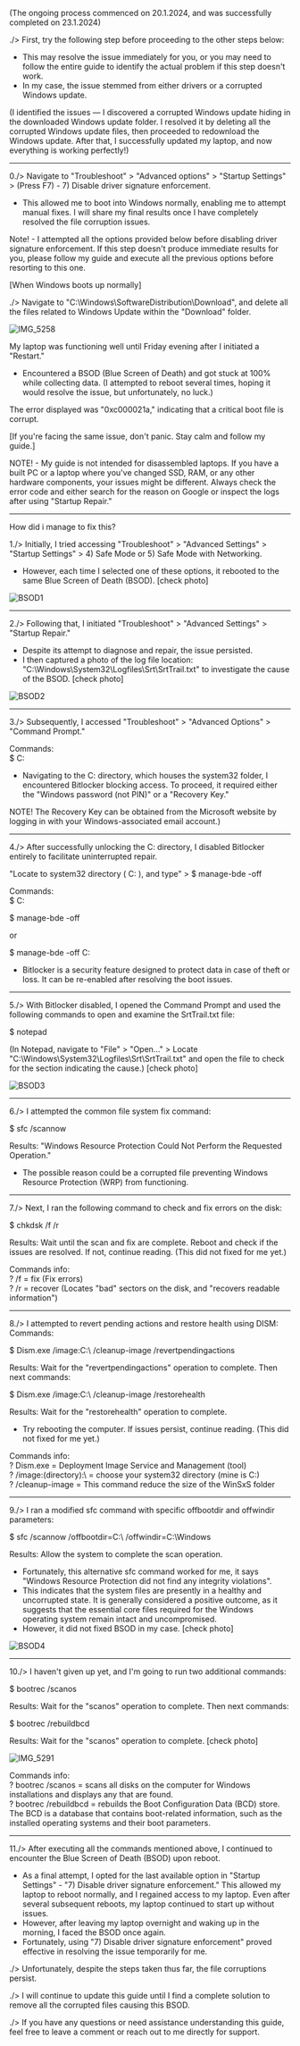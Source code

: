  (The ongoing process commenced on 20.1.2024, and was successfully completed on 23.1.2024)

./> First, try the following step before proceeding to the other steps below:
- This may resolve the issue immediately for you, or you may need to follow the entire guide to identify the actual problem if this step doesn't work.   
- In my case, the issue stemmed from either drivers or a corrupted Windows update. 

(I identified the issues — I discovered a corrupted Windows update hiding in the downloaded Windows update folder. I resolved it by deleting all the corrupted Windows update files, then proceeded to redownload the Windows update. After that, I successfully updated my laptop, and now everything is working perfectly!)

---------------------------------------------------------------------------------------------------------------------------------------------------------

0./> Navigate to "Troubleshoot" > "Advanced options" > "Startup Settings" > (Press F7) - 7) Disable driver signature enforcement.
- This allowed me to boot into Windows normally, enabling me to attempt manual fixes. I will share my final results once I have completely resolved the file corruption issues.

Note! - I attempted all the options provided below before disabling driver signature enforcement. If this step doesn't produce immediate results for you, please follow my guide and execute all the previous options before resorting to this one.

[When Windows boots up normally]

./> Navigate to "C:\Windows\SoftwareDistribution\Download", and delete all the files related to Windows Update within the "Download" folder.


![IMG_5258](https://github.com/iJCLEE/BSOD-Error-0xc000021a-fix-guide-/assets/61095429/15f86720-f3b5-40eb-b058-db12dd0a6d13)

My laptop was functioning well until Friday evening after I initiated a "Restart."
- Encountered a BSOD (Blue Screen of Death) and got stuck at 100% while collecting data.
(I attempted to reboot several times, hoping it would resolve the issue, but unfortunately, no luck.)

The error displayed was "0xc000021a," indicating that a critical boot file is corrupt.

[If you're facing the same issue, don't panic. Stay calm and follow my guide.]


NOTE! - My guide is not intended for disassembled laptops. If you have a built PC or a laptop where you've changed SSD, RAM, or any other hardware components, your issues might be different. Always check the error code and either search for the reason on Google or inspect the logs after using "Startup Repair."

---------------------------------------------------------------------------------------------------------------------------------------------------------

How did i manage to fix this?

1./> Initially, I tried accessing "Troubleshoot" > "Advanced Settings" > "Startup Settings" > 4) Safe Mode or 5) Safe Mode with Networking. 
- However, each time I selected one of these options, it rebooted to the same Blue Screen of Death (BSOD). [check photo]

![BSOD1](https://github.com/iJCLEE/BSOD-Error-0xc000021a-fix-guide-/assets/61095429/b804def4-8fbc-45d7-930f-d4b8026e8683)

---------------------------------------------------------------------------------------------------------------------------------------------------------

2./> Following that, I initiated "Troubleshoot" > "Advanced Settings" > "Startup Repair."
- Despite its attempt to diagnose and repair, the issue persisted.
- I then captured a photo of the log file location: "C:\Windows\System32\Logfiles\Srt\SrtTrail.txt" to investigate the cause of the BSOD. [check photo]

![BSOD2](https://github.com/iJCLEE/BSOD-Error-0xc000021a-fix-guide-/assets/61095429/7c2fdceb-6c46-4e67-991a-75a6fb50dcfd)

---------------------------------------------------------------------------------------------------------------------------------------------------------

3./> Subsequently, I accessed "Troubleshoot" > "Advanced Options" > "Command Prompt."

Commands:   
$ C: 

- Navigating to the C: directory, which houses the system32 folder, I encountered Bitlocker blocking access. 
To proceed, it required either the "Windows password (not PIN)" or a "Recovery Key." 

NOTE! The Recovery Key can be obtained from the Microsoft website by logging in with your Windows-associated email account.)   
 
---------------------------------------------------------------------------------------------------------------------------------------------------------
 
4./> After successfully unlocking the C: directory, I disabled Bitlocker entirely to facilitate uninterrupted repair.

"Locate to system32 directory ( C: ), and type" > $ manage-bde -off

Commands:   
$ C:

$ manage-bde -off

or

$ manage-bde -off C:

- Bitlocker is a security feature designed to protect data in case of theft or loss. It can be re-enabled after resolving the boot issues.
 
---------------------------------------------------------------------------------------------------------------------------------------------------------
 
5./> With Bitlocker disabled, I opened the Command Prompt and used the following commands to open and examine the SrtTrail.txt file:

$ notepad 

(In Notepad, navigate to "File" > "Open..." > Locate "C:\Windows\System32\Logfiles\Srt\SrtTrail.txt" and open the file to check for the section indicating the cause.) [check photo]

![BSOD3](https://github.com/iJCLEE/BSOD-Error-0xc000021a-fix-guide-/assets/61095429/1f37b509-4b69-4958-9c7a-7f642c47e923)

---------------------------------------------------------------------------------------------------------------------------------------------------------

6./> I attempted the common file system fix command:

$ sfc /scannow 

Results: "Windows Resource Protection Could Not Perform the Requested Operation."
- The possible reason could be a corrupted file preventing Windows Resource Protection (WRP) from functioning.
 
---------------------------------------------------------------------------------------------------------------------------------------------------------
 
7./> Next, I ran the following command to check and fix errors on the disk:

$ chkdsk /f /r 

Results: Wait until the scan and fix are complete. Reboot and check if the issues are resolved. If not, continue reading. 
(This did not fixed for me yet.)

Commands info:   
? /f = fix (Fix errors)   
? /r = recover (Locates "bad" sectors on the disk, and "recovers readable information")
 
---------------------------------------------------------------------------------------------------------------------------------------------------------
 
8./> I attempted to revert pending actions and restore health using DISM:
Commands:

$ Dism.exe /image:C:\ /cleanup-image /revertpendingactions

Results: Wait for the "revertpendingactions" operation to complete. Then next commands:

$ Dism.exe /image:C:\ /cleanup-image /restorehealth

Results: Wait for the "restorehealth" operation to complete.
- Try rebooting the computer. If issues persist, continue reading.
(This did not fixed for me yet.)

Commands info:   
? Dism.exe = Deployment Image Service and Management (tool)   
? /image:(directory):\ = choose your system32 directory (mine is C:)   
? /cleanup-image = This command reduce the size of the WinSxS folder 
 
---------------------------------------------------------------------------------------------------------------------------------------------------------
 
9./> I ran a modified sfc command with specific offbootdir and offwindir parameters:

$ sfc /scannow /offbootdir=C:\ /offwindir=C:\Windows

Results: Allow the system to complete the scan operation. 
- Fortunately, this alternative sfc command worked for me, it says "Windows Resource Protection did not find any integrity violations". 
- This indicates that the system files are presently in a healthy and uncorrupted state. It is generally considered a positive outcome, as it suggests that the essential core files required for the Windows operating system remain intact and uncompromised.
-  However, it did not fixed BSOD in my case. [check photo]

![BSOD4](https://github.com/iJCLEE/BSOD-Error-0xc000021a-fix-guide-/assets/61095429/f55f6cfb-150d-4e4d-8751-a1ccfd118aba)

---------------------------------------------------------------------------------------------------------------------------------------------------------

10./> I haven't given up yet, and I'm going to run two additional commands:

$ bootrec /scanos

Results: Wait for the "scanos" operation to complete. Then next commands:

$ bootrec /rebuildbcd

Results: Wait for the "scanos" operation to complete. [check photo]

![IMG_5291](https://github.com/iJCLEE/BSOD-Error-0xc000021a-fix-guide-/assets/61095429/cf14a54f-256f-4ba0-ac72-c56fdc95ac64)

Commands info:   
? bootrec /scanos = scans all disks on the computer for Windows installations and displays any that are found.   
? bootrec /rebuildbcd = rebuilds the Boot Configuration Data (BCD) store. The BCD is a database that contains boot-related information, such as the installed operating systems and their boot parameters.
 
---------------------------------------------------------------------------------------------------------------------------------------------------------
 
11./> After executing all the commands mentioned above, I continued to encounter the Blue Screen of Death (BSOD) upon reboot. 
- As a final attempt, I opted for the last available option in "Startup Settings" - "7) Disable driver signature enforcement." This allowed my laptop to reboot normally, and I regained access to my laptop. Even after several subsequent reboots, my laptop continued to start up without issues.
- However, after leaving my laptop overnight and waking up in the morning, I faced the BSOD once again. 
- Fortunately, using "7) Disable driver signature enforcement" proved effective in resolving the issue temporarily for me. 

./> Unfortunately, despite the steps taken thus far, the file corruptions persist.

./> I will continue to update this guide until I find a complete solution to remove all the corrupted files causing this BSOD.

./> If you have any questions or need assistance understanding this guide, feel free to leave a comment or reach out to me directly for support.



